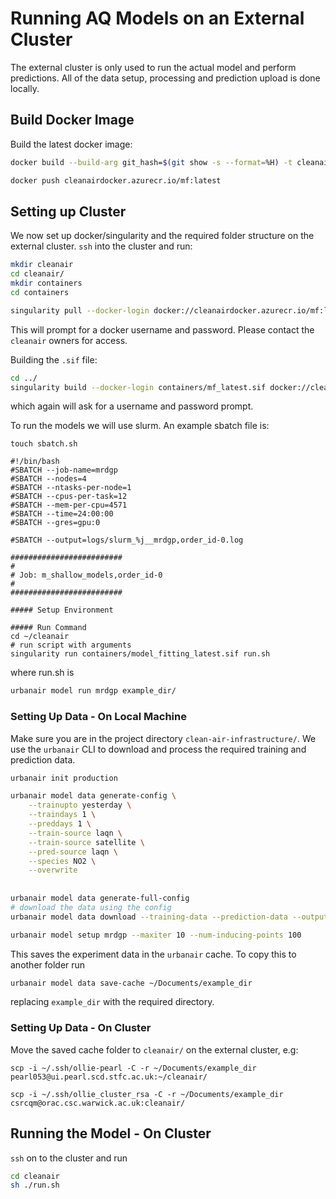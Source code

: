 # Running AQ Models on an External Cluster



The external cluster is only used to run the actual model and perform predictions. All of the data setup, processing and prediction upload is done locally. 

## Build Docker Image

Build the latest docker image:

```bash
docker build --build-arg git_hash=$(git show -s --format=%H) -t cleanairdocker.azurecr.io/mf -f containers/dockerfiles/model_fitting.Dockerfile containers

docker push cleanairdocker.azurecr.io/mf:latest
```



## Setting up Cluster

We now set up docker/singularity and the required folder structure on the external cluster. `ssh` into the cluster and run:

```bash
mkdir cleanair
cd cleanair/
mkdir containers
cd containers

singularity pull --docker-login docker://cleanairdocker.azurecr.io/mf:latest
```

This will prompt for a docker username and password. Please contact the `cleanair` owners for access. 

Building the `.sif` file:

```bash
cd ../
singularity build --docker-login containers/mf_latest.sif docker://cleanairdocker.azurecr.io/mf:latest	
```

which again will ask for a username and password prompt.

To run the models we will use slurm. An example sbatch file is:

```
touch sbatch.sh
```



```
#!/bin/bash
#SBATCH --job-name=mrdgp
#SBATCH --nodes=4
#SBATCH --ntasks-per-node=1
#SBATCH --cpus-per-task=12
#SBATCH --mem-per-cpu=4571
#SBATCH --time=24:00:00
#SBATCH --gres=gpu:0

#SBATCH --output=logs/slurm_%j__mrdgp,order_id-0.log

#########################
#
# Job: m_shallow_models,order_id-0
#
#########################

##### Setup Environment

##### Run Command
cd ~/cleanair
# run script with arguments
singularity run containers/model_fitting_latest.sif run.sh
```

where run.sh is

```bash
urbanair model run mrdgp example_dir/
```



### Setting Up Data - On Local Machine

Make sure you are in the project directory `clean-air-infrastructure/`. We use the `urbanair` CLI to download and process the required training and prediction data. 

```bash
urbanair init production

urbanair model data generate-config \
    --trainupto yesterday \
    --traindays 1 \
    --preddays 1 \
    --train-source laqn \
    --train-source satellite \
    --pred-source laqn \
    --species NO2 \
    --overwrite
    
    
urbanair model data generate-full-config
# download the data using the config
urbanair model data download --training-data --prediction-data --output-csv

urbanair model setup mrdgp --maxiter 10 --num-inducing-points 100
```

This saves the experiment data in the `urbanair` cache. To copy this to another folder run

```bash
urbanair model data save-cache ~/Documents/example_dir
```

replacing `example_dir` with the required directory.



### Setting Up Data - On Cluster

Move the saved cache folder to `cleanair/` on the external cluster, e.g:

```
scp -i ~/.ssh/ollie-pearl -C -r ~/Documents/example_dir pearl053@ui.pearl.scd.stfc.ac.uk:~/cleanair/

scp -i ~/.ssh/ollie_cluster_rsa -C -r ~/Documents/example_dir csrcqm@orac.csc.warwick.ac.uk:cleanair/
```

## Running the Model - On Cluster

`ssh` on to the cluster and run

```bash
cd cleanair
sh ./run.sh
```

